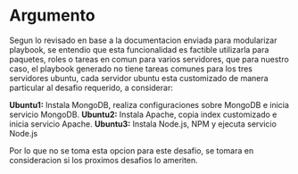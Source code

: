 # Argumento

Segun lo revisado en base a la documentacion enviada para modularizar playbook, se entendio que esta funcionalidad es factible utilizarla para paquetes, roles o tareas en comun para varios servidores, que para nuestro caso, el playbook generado no tiene tareas comunes para los tres servidores ubuntu, cada servidor ubuntu esta customizado de manera particular al desafio requerido, a considerar:

**Ubuntu1:** Instala MongoDB, realiza configuraciones sobre MongoDB e inicia servicio MongoDB.
**Ubuntu2:** Instala Apache, copia index customizado e inicia servicio Apache.
**Ubuntu3:** Instala Node.js, NPM y ejecuta servicio Node.js

Por lo que no se toma esta opcion para este desafio, se tomara en consideracion si los proximos desafios lo ameriten.












